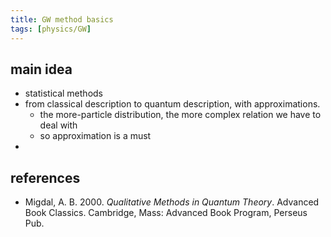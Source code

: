 ```yaml
---
title: GW method basics
tags: [physics/GW]
---
```



## main idea

- statistical methods
- from classical description to quantum description, with approximations.
	- the more-particle distribution, the more complex relation we have to deal with
	- so approximation is a must
- 








## references
- Migdal, A. B. 2000. _Qualitative Methods in Quantum Theory_. Advanced Book Classics. Cambridge, Mass: Advanced Book Program, Perseus Pub.


